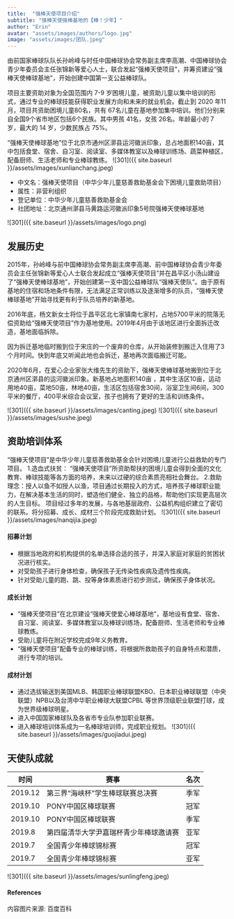 ```yaml
---
title:  "强棒天使项目介绍"
subtitle: "强棒天使强棒基地的【棒！少年】"
author: "Erin"
avatar: "assets/images/authors/logo.jpg"
image: "assets/images/团队.jpeg"
---
```


由前国家棒球队队长孙岭峰与时任中国棒球协会常务副主席李高潮、中国棒球协会青少年委员会主任张锦新等爱心人士，联合发起“强棒天使项目”，并筹资建设“强棒天使棒球基地”，开始创建中国第一支公益棒球队。 

项目主要资助对象为全国范围内 7-9 岁困境儿童，被资助儿童以集中培训的形式，通过专业的棒球技能获得职业发展方向和未来的就业机会。截止到 2020 年11月，项目共资助困境儿童80名，共有 67名儿童在基地参加集中培训。他们分别来自全国9个省市地区包括6个民族。其中男孩 41名，女孩 26名。年龄最小的 7 岁，最大的 14 岁，少数民族占 75%。

“强棒天使棒球基地”位于北京市通州区漷县运河徽派印象，总占地面积140亩，其中包括食堂、宿舍、自习室、阅读室、多媒体教室以及棒球训练场、蔬菜种植区，配备厨师、生活老师和专业棒球教练。
![301]({{ site.baseurl }}/assets/images/xunlianchang.jpeg)

- 中文名：强棒天使项目（中华少年儿童慈善救助基金会下困境儿童救助项目）
- 属性：非营利组织
- 登记单位：中华少年儿童慈善救助基金会
- 社团地址：北京通州漷县马黄路运河徽派印象5号院强棒天使棒球基地

![301]({{ site.baseurl }}/assets/images/logo.png)

## 发展历史
2015年，孙岭峰与前中国棒球协会常务副主席李高潮、前中国棒球协会青少年委员会主任张锦新等爱心人士联合发起成立“强棒天使项目”并在昌平区小汤山建设了“强棒天使棒球基地”，开始创建第一支中国公益棒球队“强棒天使队”。由于原有基地的住宿和场地条件有限，无法满足正常训练以及逐渐增多的队员，“强棒天使棒球基地”开始寻找更有利于队员培养的新基地。

2016年底，杨文新女士将位于昌平区北七家镇南七家村，占地5700平米的院落无偿资助给“强棒天使项目”作为基地使用。2019年4月由于该地区进行全面拆迁改造，基地面临拆除。

因为拆迁基地临时搬到位于宋庄的一个废弃的仓库，从开始装修到搬迁入住用了3个月时间。快到年底又听闻此地也会拆迁，基地再次面临搬迁可能。

2020年6月，在爱心企业家张大维先生的资助下，强棒天使棒球基地搬到位于北京通州区漷县的运河徽派印象。新基地占地面积140亩 ，其中生活区10亩，运动用地40亩，菜地50亩，林地40亩，生活区包括宿舍30间，浴室卫生间6间，300平米的餐厅，400平米综合会议室，孩子也拥有了更好的生活和训练条件。

![301]({{ site.baseurl }}/assets/images/canting.jpeg)
![301]({{ site.baseurl }}/assets/images/sushe.jpeg)

## 资助培训体系
“强棒天使项目”是中华少年儿童慈善救助基金会针对困境儿童进行公益救助的专门项目。
1.造血式扶贫： “强棒天使项目”所资助帮扶的困境儿童会得到全面的文化教育、棒球技能等各方面的培养，未来以过硬的综合素质亮相社会舞台。
2.救助理念：授人以鱼不如授人以渔，项目通过长期投入的方式，培养孩子棒球职业能力，在解决基本生活的同时，塑造他们健全、独立的品格，帮助他们实现更高层次的人生目标。
项目经过多年的发展，与各地基层政府、公益机构组织建立了密切的联系。将分招募、成长、成材三个阶段完成救助计划。
![301]({{ site.baseurl }}/assets/images/nanqijia.jpeg)

#### 招募计划
* 根据当地政府和机构提供的名单选择合适的孩子，并深入家庭对家庭的贫困状况进行核实。
* 对受助孩子进行身体检查，确保孩子无传染性疾病及遗传性疾病。
* 针对受助儿童的跑、跳、投等身体素质进行初步测试，确保孩子身体状况。
#### 成长计划
* “强棒天使项目”在北京建设“强棒天使爱心棒球基地”，基地设有食堂、宿舍、自习室、阅读室、多媒体教室以及棒球训练场，配备厨师、生活老师和专业棒球教练。
* 受助儿童将在附近学校完成9年义务教育。
* “强棒天使项目”配备专业的棒球训练，将根据所救助孩子的自身特点和潜质，进行专项的培训。
#### 成材计划
* 通过选拔输送到美国MLB、韩国职业棒球联盟KBO、日本职业棒球联盟（中央联盟）NPB以及台湾中华职业棒球大联盟CPBL 等世界顶级职业联盟打球，成为世界级棒球明星。
* 进入中国国家棒球队及各省市专业队参加职业联赛。
* 进入棒球培训体系成为一名棒球培训师，完成职业规划。
![301]({{ site.baseurl }}/assets/images/guojiadui.jpeg)

## 天使队成就

| 时间 | 赛事 | 名次 |
| --- | --- | --- |
| 2019.12 | 第三界“海峡杯”学生棒球联赛总决赛 | 季军 |
| 2019.10 | PONY中国区棒球联赛 | 冠军 |
| 2019.10 | PONY中国区棒球联赛 | 季军 |
| 2019.8 | 第四届清华大学尹嘉瑞杯青少年棒球邀请赛 | 亚军 |
| 2019.7 | 全国青少年棒球锦标赛 | 冠军 |
| 2019.7 | 全国青少年棒球锦标赛 | 亚军 |

![301]({{ site.baseurl }}/assets/images/sunlingfeng.jpeg)

#### References
内容图片来源: 百度百科
